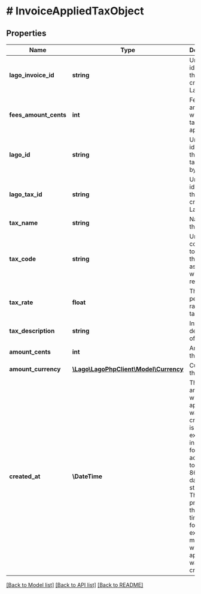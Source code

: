 # # InvoiceAppliedTaxObject

## Properties

Name | Type | Description | Notes
------------ | ------------- | ------------- | -------------
**lago_invoice_id** | **string** | Unique identifier of the invoice, created by Lago. | [optional]
**fees_amount_cents** | **int** | Fees total amount on which the tax is applied | [optional]
**lago_id** | **string** | Unique identifier of the applied tax, created by Lago. | [optional]
**lago_tax_id** | **string** | Unique identifier of the tax, created by Lago. | [optional]
**tax_name** | **string** | Name of the tax. | [optional]
**tax_code** | **string** | Unique code used to identify the tax associated with the API request. | [optional]
**tax_rate** | **float** | The percentage rate of the tax | [optional]
**tax_description** | **string** | Internal description of the taxe | [optional]
**amount_cents** | **int** | Amount of the tax | [optional]
**amount_currency** | [**\Lago\LagoPhpClient\Model\Currency**](Currency.md) | Currency of the tax | [optional]
**created_at** | **\DateTime** | The date and time when the applied tax was created. It is expressed in UTC format according to the ISO 8601 datetime standard. This field provides the timestamp for the exact moment when the applied tax was initially created. | [optional]

[[Back to Model list]](../../README.md#models) [[Back to API list]](../../README.md#endpoints) [[Back to README]](../../README.md)
